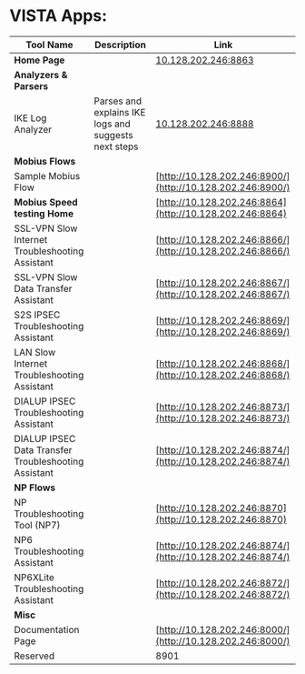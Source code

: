 # VISTA Apps:
| Tool Name           | Description                         | Link                        |
|---------------------|-------------------------------------|-----------------------------|
| **Home Page**   |         | [10.128.202.246:8863](10.128.202.246:8863) |
| **Analyzers & Parsers**   |         |  |
| IKE Log Analyzer    | Parses and explains IKE logs and suggests next steps        | [10.128.202.246:8888](http://10.128.202.246:8888) |
| **Mobius Flows**   |         |  |
| Sample Mobius Flow  | | [http://10.128.202.246:8900/](http://10.128.202.246:8900/) |
| **Mobius Speed testing Home**   |         | [http://10.128.202.246:8864](http://10.128.202.246:8864) |
| SSL-VPN Slow Internet Troubleshooting Assistant  | | [http://10.128.202.246:8866/](http://10.128.202.246:8866/) |
| SSL-VPN Slow Data Transfer Assistant  | | [http://10.128.202.246:8867/](http://10.128.202.246:8867/) |
| S2S IPSEC Troubleshooting Assistant  | | [http://10.128.202.246:8869/](http://10.128.202.246:8869/) |
| LAN Slow Internet Troubleshooting Assistant  | | [http://10.128.202.246:8868/](http://10.128.202.246:8868/) |
| DIALUP IPSEC Troubleshooting Assistant  | | [http://10.128.202.246:8873/](http://10.128.202.246:8873/) |
| DIALUP IPSEC Data Transfer Troubleshooting Assistant  | | [http://10.128.202.246:8874/](http://10.128.202.246:8874/) |
| **NP Flows**  |         |  |
| NP Troubleshooting Tool (NP7)  |         | [http://10.128.202.246:8870](http://10.128.202.246:8870) |
| NP6 Troubleshooting Assistant  | | [http://10.128.202.246:8874/](http://10.128.202.246:8874/) |
| NP6XLite Troubleshooting Assistant  | | [http://10.128.202.246:8872/](http://10.128.202.246:8872/) |
| **Misc**   |         |  |
| Documentation Page | | [http://10.128.202.246:8000/](http://10.128.202.246:8000/) |
| Reserved | | 8901 |